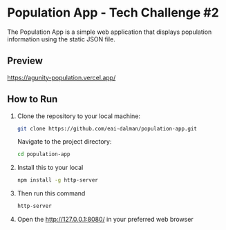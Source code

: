 # Population App - Tech Challenge #2

The Population App is a simple web application that displays population information using the static JSON file.

## Preview

https://agunity-population.vercel.app/

## How to Run

1. Clone the repository to your local machine:

   ```bash
   git clone https://github.com/eai-dalman/population-app.git
   ```

   Navigate to the project directory:

   ```bash
   cd population-app
   ```

2. Install this to your local

   ```bash
   npm install -g http-server
   ```

3. Then run this command

   ```bash
   http-server
   ```

4. Open the http://127.0.0.1:8080/ in your preferred web browser

